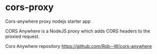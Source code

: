 # cors-proxy
Cors-anywhere proxy nodejs starter app

CORS Anywhere is a NodeJS proxy which adds CORS headers to the proxied request.

Cors Anywhere repository
https://github.com/Rob--W/cors-anywhere
